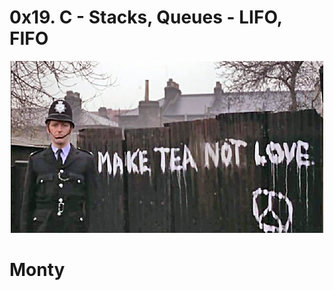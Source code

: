 # 0x19. C - Stacks, Queues - LIFO, FIFO

<p align="center">
  <img src="https://github.com/kamalinux/monty/blob/master/monty.png" alt="Monty logo">
</p>

# Monty

